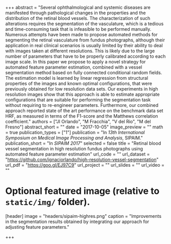 +++
abstract = "Several ophthalmological and systemic diseases are manifested through pathological changes in the properties and the distribution of the retinal blood vessels. The characterization of such alterations requires the segmentation of the vasculature, which is a tedious and time-consuming task that is infeasible to be performed manually. Numerous attempts have been made to propose automated methods for segmenting the retinal vasculature from fundus photographs, although their application in real clinical scenarios is usually limited by their ability to deal with images taken at different resolutions. This is likely due to the large number of parameters that have to be properly calibrated according to each image scale. In this paper we propose to apply a novel strategy for automated feature parameter estimation, combined with a vessel segmentation method based on fully connected conditional random fields. The estimation model is learned by linear regression from structural properties of the images and known optimal configurations, that were previously obtained for low resolution data sets. Our experiments in high resolution images show that this approach is able to estimate appropriate configurations that are suitable for performing the segmentation task without requiring to re-engineer parameters. Furthermore, our combined approach reported state of the art performance on the benchmark data set HRF, as measured in terms of the F1-score and the Matthews correlation coefficient."
authors = ["JI Orlando", "M Fracchia", "V del Rio", "M del Fresno"]
abstract_short = ""
date = "2017-10-05"
image_preview = ""
math = true
publication_types = ["1"]
publication = "In *13th International Symposium on Medical Image Processing and Analysis*, SIPAIM."
publication_short = "In *SIPAIM 2017*"
selected = false
title = "Retinal blood vessel segmentation in high resolution fundus photographs using automated feature parameter estimation"
url_code = ""
url_dataset = "https://github.com/ignaciorlando/high-resolution-vessel-segmentation"
url_pdf = "https://goo.gl/EJ97C9"
url_project = ""
url_slides = ""
url_video = ""


# Optional featured image (relative to `static/img/` folder).
[header]
image = "headers/sipaim-highres.png"
caption = "Improvements in the segmentation results obtained by integrating our approach for adjusting feature parameters."

+++
